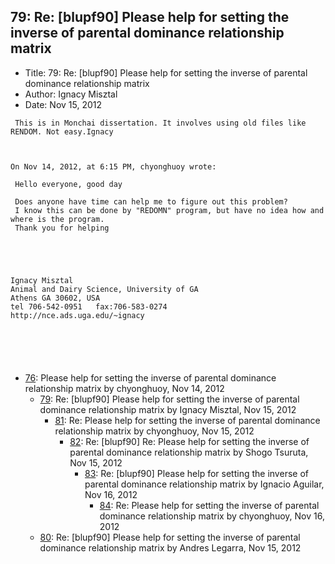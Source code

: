 ## 79: Re: [blupf90] Please help for setting the inverse of parental dominance relationship matrix

- Title: 79: Re: [blupf90] Please help for setting the inverse of parental dominance relationship matrix
- Author: Ignacy Misztal
- Date: Nov 15, 2012

```
 This is in Monchai dissertation. It involves using old files like RENDOM. Not easy.Ignacy



On Nov 14, 2012, at 6:15 PM, chyonghuoy wrote:

 Hello everyone, good day

 Does anyone have time can help me to figure out this problem?
 I know this can be done by "REDOMN" program, but have no idea how and where is the program.
 Thank you for helping



 

Ignacy Misztal
Animal and Dairy Science, University of GA
Athens GA 30602, USA
tel 706-542-0951   fax:706-583-0274
http://nce.ads.uga.edu/~ignacy




 
```

- [76](0076.md): Please help for setting the inverse of parental dominance relationship matrix by chyonghuoy, Nov 14, 2012
    - [79](0079.md): Re: [blupf90] Please help for setting the inverse of parental dominance relationship matrix by Ignacy Misztal, Nov 15, 2012
        - [81](0081.md): Re: Please help for setting the inverse of parental dominance relationship matrix by chyonghuoy, Nov 15, 2012
            - [82](0082.md): Re: [blupf90] Re: Please help for setting the inverse of parental dominance relationship matrix by Shogo Tsuruta, Nov 15, 2012
                - [83](0083.md): Re: [blupf90] Please help for setting the inverse of parental dominance relationship matrix by Ignacio Aguilar, Nov 16, 2012
                    - [84](0084.md): Re: Please help for setting the inverse of parental dominance relationship matrix by chyonghuoy, Nov 16, 2012
    - [80](0080.md): Re: [blupf90] Please help for setting the inverse of parental dominance relationship matrix by Andres Legarra, Nov 15, 2012

